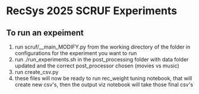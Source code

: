 # RecSys 2025 SCRUF Experiments
## To run an expeiment
1.  run scruf/__main_MODIFY.py  from the working directory of the folder in configurations for the experiment you want to run
2.  run ./run_experiments.sh  in the post_processing folder with data folder updated and the correct post_processor chosen (movies vs music)
3.  run create_csv.py
4.  these files will now be ready to run rec_weight tuning notebook, that will create new csv's, then the output viz notebook will take those final csv's
